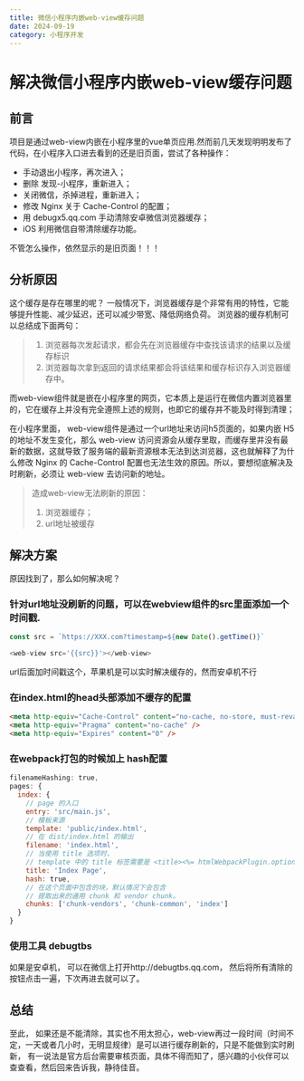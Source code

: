 ```yaml
---
title: 微信小程序内嵌web-view缓存问题
date: 2024-09-19
category: 小程序开发
---
```


# 解决微信小程序内嵌web-view缓存问题

## 前言

项目是通过web-view内嵌在小程序里的vue单页应用.然而前几天发现明明发布了代码，在小程序入口进去看到的还是旧页面，尝试了各种操作：

- 手动退出小程序，再次进入；
- 删除 发现-小程序，重新进入；
- 关闭微信，杀掉进程，重新进入；
- 修改 Nginx 关于 Cache-Control 的配置；
- 用 debugx5.qq.com 手动清除安卓微信浏览器缓存；
- iOS 利用微信自带清除缓存功能。

不管怎么操作，依然显示的是旧页面！！！

## 分析原因

这个缓存是存在哪里的呢？
一般情况下，浏览器缓存是个非常有用的特性，它能够提升性能、减少延迟，还可以减少带宽、降低网络负荷。
浏览器的缓存机制可以总结成下面两句：

> 1. 浏览器每次发起请求，都会先在浏览器缓存中查找该请求的结果以及缓存标识
> 2. 浏览器每次拿到返回的请求结果都会将该结果和缓存标识存入浏览器缓存中。

而web-view组件就是嵌在小程序里的网页，它本质上是运行在微信内置浏览器里的，它在缓存上并没有完全遵照上述的规则，也即它的缓存并不能及时得到清理；

在小程序里面， web-view组件是通过一个url地址来访问h5页面的，如果内嵌 H5 的地址不发生变化，那么 web-view 访问资源会从缓存里取，而缓存里并没有最新的数据，这就导致了服务端的最新资源根本无法到达浏览器，这也就解释了为什么修改 Nginx 的 Cache-Control 配置也无法生效的原因。所以，要想彻底解决及时刷新，必须让 web-view 去访问新的地址。

> 造成web-view无法刷新的原因：
> 1. 浏览器缓存；
> 2. url地址被缓存

## 解决方案

原因找到了，那么如何解决呢？

### 针对url地址没刷新的问题，可以在webview组件的src里面添加一个时间戳.

```javascript
const src = `https://XXX.com?timestamp=${new Date().getTime()}`

<web-view src='{{src}}'></web-view>
```

url后面加时间戳这个，苹果机是可以实时解决缓存的，然而安卓机不行

### 在index.html的head头部添加不缓存的配置

```html
<meta http-equiv="Cache-Control" content="no-cache, no-store, must-revalidate" />
<meta http-equiv="Pragma" content="no-cache" />
<meta http-equiv="Expires" content="0" />
```

### 在webpack打包的时候加上 hash配置

```javascript
filenameHashing: true,
pages: {
  index: {
    // page 的入口
    entry: 'src/main.js',
    // 模板来源
    template: 'public/index.html',
    // 在 dist/index.html 的输出
    filename: 'index.html',
    // 当使用 title 选项时，
    // template 中的 title 标签需要是 <title><%= htmlWebpackPlugin.options.title %></title>
    title: 'Index Page',
    hash: true,
    // 在这个页面中包含的块，默认情况下会包含
    // 提取出来的通用 chunk 和 vendor chunk。
    chunks: ['chunk-vendors', 'chunk-common', 'index']
  }
}
```

### 使用工具 debugtbs

如果是安卓机， 可以在微信上打开http://debugtbs.qq.com， 然后将所有清除的按钮点击一遍，下次再进去就可以了。

## 总结

至此， 如果还是不能清除，其实也不用太担心，web-view再过一段时间（时间不定，一天或者几小时，无明显规律）是可以进行缓存刷新的，只是不能做到实时刷新， 有一说法是官方后台需要审核页面，具体不得而知了，感兴趣的小伙伴可以查查看，然后回来告诉我，静待佳音。
